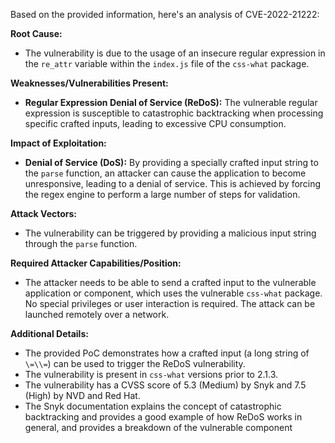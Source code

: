Based on the provided information, here's an analysis of CVE-2022-21222:

**Root Cause:**
- The vulnerability is due to the usage of an insecure regular expression in the `re_attr` variable within the `index.js` file of the `css-what` package.

**Weaknesses/Vulnerabilities Present:**
- **Regular Expression Denial of Service (ReDoS):** The vulnerable regular expression is susceptible to catastrophic backtracking when processing specific crafted inputs, leading to excessive CPU consumption.

**Impact of Exploitation:**
- **Denial of Service (DoS):** By providing a specially crafted input string to the `parse` function, an attacker can cause the application to become unresponsive, leading to a denial of service. This is achieved by forcing the regex engine to perform a large number of steps for validation.

**Attack Vectors:**
- The vulnerability can be triggered by providing a malicious input string through the `parse` function.

**Required Attacker Capabilities/Position:**
- The attacker needs to be able to send a crafted input to the vulnerable application or component, which uses the vulnerable `css-what` package. No special privileges or user interaction is required. The attack can be launched remotely over a network.

**Additional Details:**

- The provided PoC demonstrates how a crafted input (a long string of `\=\\=`) can be used to trigger the ReDoS vulnerability.
- The vulnerability is present in `css-what` versions prior to 2.1.3.
- The vulnerability has a CVSS score of 5.3 (Medium) by Snyk and 7.5 (High) by NVD and Red Hat.
- The Snyk documentation explains the concept of catastrophic backtracking and provides a good example of how ReDoS works in general, and provides a breakdown of the vulnerable component